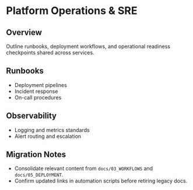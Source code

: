 # Platform Operations & SRE

## Overview
Outline runbooks, deployment workflows, and operational readiness checkpoints shared across services.

## Runbooks
- Deployment pipelines
- Incident response
- On-call procedures

## Observability
- Logging and metrics standards
- Alert routing and escalation

## Migration Notes
- Consolidate relevant content from `docs/03_WORKFLOWS` and `docs/05_DEPLOYMENT`.
- Confirm updated links in automation scripts before retiring legacy docs.
